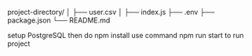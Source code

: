 project-directory/
│
├── user.csv
│
├── index.js
├── .env
├── package.json
└── README.md

setup PostgreSQL then do npm install 
use command npm run start to run project
